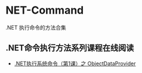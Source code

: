 # NET-Command
.NET 执行命令的方法合集

## .NET命令执行方法系列课程在线阅读
+ [.NET执行系统命令（第1课）之 ObjectDataProvider](https://forum.butian.net/share/1546)
